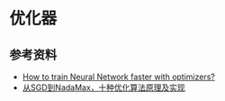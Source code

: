 # 优化器

## 参考资料

- [How to train Neural Network faster with optimizers?](https://towardsdatascience.com/how-to-train-neural-network-faster-with-optimizers-d297730b3713)
- [从SGD到NadaMax，十种优化算法原理及实现](https://zhuanlan.zhihu.com/p/81020717)
